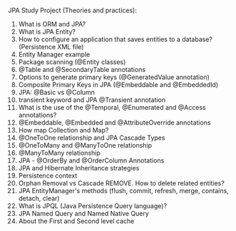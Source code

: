 JPA Study Project (Theories and practices): 
1) What is ORM and JPA?
2) What is JPA Entity?
3) How to configure an application that saves entities to a database? (Persistence XML file)
4) Entity Manager example 
5) Package scanning (@Entity classes)
6) @Table and @SecondaryTable annotations
7) Options to generate primary keys (@GeneratedValue annotation)
8) Composite Primary Keys in JPA (@Embeddable and @EmbeddedId)
9) JPA: @Basic vs @Column
10) transient keyword and JPA @Transient annotation
11) What is the use of the @Temporal, @Enumerated and @Access annotations?
12) @Embeddable, @Embedded and @AttributeOverride annotations
13) How map Collection and Map?
14) @OneToOne relationship and JPA Cascade Types
15) @OneToMany and @ManyToOne relationship
16) @ManyToMany relationship
17) JPA - @OrderBy and @OrderColumn Annotations
18) JPA and Hibernate Inheritance strategies
19) Persistence context
20) Orphan Removal vs Cascade REMOVE. How to delete related entities?
21) JPA EntityManager's methods (flush, commit, refresh, merge, contains, detach, clear)
22) What is JPQL (Java Persistence Query language)?
23) JPA Named Query and Named Native Query
24) About the First and Second level cache
